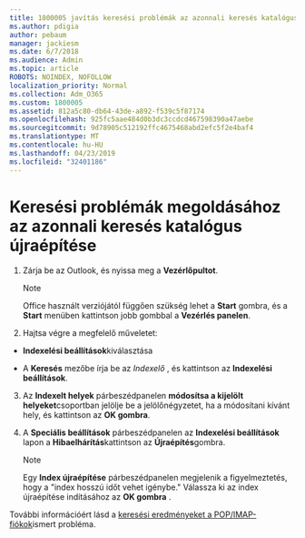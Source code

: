 ```yaml
---
title: 1800005 javítás keresési problémák az azonnali keresés katalógus újraépítése
ms.author: pdigia
author: pebaum
manager: jackiesm
ms.date: 6/7/2018
ms.audience: Admin
ms.topic: article
ROBOTS: NOINDEX, NOFOLLOW
localization_priority: Normal
ms.collection: Adm_O365
ms.custom: 1800005
ms.assetid: 812a5c80-db64-43de-a892-f539c5f87174
ms.openlocfilehash: 925fc5aae484d0b3dc3ccdcd467598390a47aebe
ms.sourcegitcommit: 9d78905c512192ffc4675468abd2efc5f2e4baf4
ms.translationtype: MT
ms.contentlocale: hu-HU
ms.lasthandoff: 04/23/2019
ms.locfileid: "32401186"
---
```

# <a name="fix-search-issues-by-rebuilding-your-instant-search-catalog"></a>Keresési problémák megoldásához az azonnali keresés katalógus újraépítése

1. Zárja be az Outlook, és nyissa meg a **Vezérlőpultot**.
    
    > [!NOTE]
    > Office használt verziójától függően szükség lehet a **Start** gombra, és a **Start** menüben kattintson jobb gombbal a **Vezérlés panelen**. 
  
2. Hajtsa végre a megfelelő műveletet:
    
  - **Indexelési beállítások**kiválasztása
    
  - A **Keresés** mezőbe írja be az *Indexelő* , és kattintson az **Indexelési beállítások**.
    
3. Az **Indexelt helyek** párbeszédpanelen **módosítsa a kijelölt helyeket**csoportban jelölje be a jelölőnégyzetet, ha a módosítani kívánt hely, és kattintson az **OK gombra**.
    
4. A **Speciális beállítások** párbeszédpanelen az **Indexelési beállítások** lapon a **Hibaelhárítás**kattintson az **Újraépítés**gombra.
    
    > [!NOTE]
    > Egy **Index újraépítése** párbeszédpanelen megjelenik a figyelmeztetés, hogy a "index hosszú időt vehet igénybe." Válassza ki az index újraépítése indításához az **OK gombra** . 
  
További információért lásd a [keresési eredményeket a POP/IMAP-fiókok](https://support.office.com/article/51c9d2c7-a3db-4358-afdf-50d3a9e57039.aspx)ismert probléma.
  

